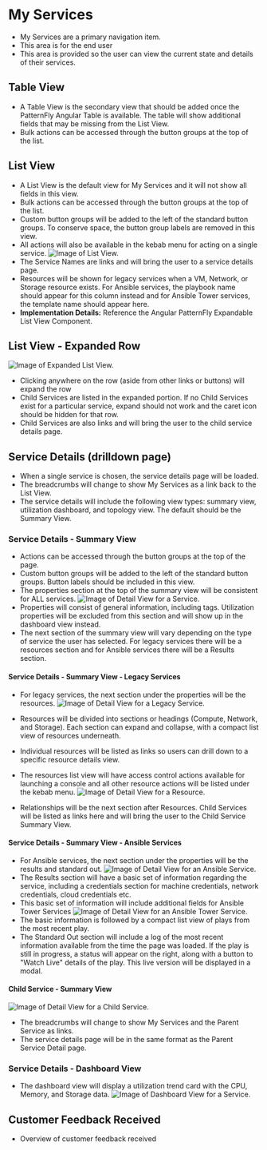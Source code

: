 # My Services
* My Services are a primary navigation item.
* This area is for the end user
* This area is provided so the user can view the current state and details of their services.

## Table View
* A Table View is the secondary view that should be added once the PatternFly Angular Table is available. The table will show additional fields that may be missing from the List View.
* Bulk actions can be accessed through the button groups at the top of the list.

## List View
* A List View is the default view for My Services and it will not show all fields in this view.
* Bulk actions can be accessed through the button groups at the top of the list.
* Custom button groups will be added to the left of the standard button groups. To conserve space, the button group labels are removed in this view.
* All actions will also be available in the kebab menu for acting on a single service.
![Image of List View.](img/Services-ListView.png)
* The Service Names are links and will bring the user to a service details page.
* Resources will be shown for legacy services when a VM, Network, or Storage resource exists. For Ansible services, the playbook name should appear for this column instead and for Ansible Tower services, the template name should appear here.
* **Implementation Details:** Reference the Angular PatternFly Expandable List View Component.

## List View - Expanded Row
![Image of Expanded List View.](img/Services-ExpandedListView.png)
* Clicking anywhere on the row (aside from other links or buttons) will expand the row
* Child Services are listed in the expanded portion. If no Child Services exist for a particular service, expand should not work and the caret icon should be hidden for that row.
* Child Services are also links and will bring the user to the child service details page.

## Service Details (drilldown page)
* When a single service is chosen, the service details page will be loaded.
* The breadcrumbs will change to show My Services as a link back to the List View.
* The service details will include the following view types: summary view, utilization dashboard, and topology view. The default should be the Summary View.

### Service Details - Summary View
* Actions can be accessed through the button groups at the top of the page.
* Custom button groups will be added to the left of the standard button groups. Button labels should be included in this view.
* The properties section at the top of the summary view will be consistent for ALL services.
![Image of Detail View for a Service.](img/Services-GenericDetailView.png)
* Properties will consist of general information, including tags. Utilization properties will be excluded from this section and will show up in the dashboard view instead.
* The next section of the summary view will vary depending on the type of service the user has selected. For legacy services there will be a resources section and for Ansible services there will be a Results section.

#### Service Details - Summary View - Legacy Services
* For legacy services, the next section under the properties will be the resources.
![Image of Detail View for a Legacy Service.](img/Services-LegacyDetailView.png)
* Resources will be divided into sections or headings (Compute, Network, and Storage). Each section can expand and collapse, with a compact list view of resources underneath.

* Individual resources will be listed as links so users can drill down to a specific resource details view.
* The resources list view will have access control actions available for launching a console and all other resource actions will be listed under the kebab menu.
![Image of Detail View for a Resource.](img/Services-ResourceDetails.png)
* Relationships will be the next section after Resources. Child Services will be listed as links here and will bring the user to the Child Service Summary View.

#### Service Details - Summary View - Ansible Services
* For Ansible services, the next section under the properties will be the results and standard out.
![Image of Detail View for an Ansible Service.](img/Services-AnsibleDetailView.png)
* The Results section will have a basic set of information regarding the service, including a credentials section for machine credentials, network credentials, cloud credentials etc.
* This basic set of information will include additional fields for Ansible Tower Services
![Image of Detail View for an Ansible Tower Service.](img/Services-AnsibleTowerDetailView.png)
* The basic information is followed by a compact list view of plays from the most recent play.
* The Standard Out section will include a log of the most recent information available from the time the page was loaded. If the play is still in progress, a status will appear on the right, along with a button to "Watch Live" details of the play. This live version will be displayed in a modal.

#### Child Service - Summary View
![Image of Detail View for a Child Service.](img/Services-ChildDetailView.png)
* The breadcrumbs will change to show My Services and the Parent Service as links.
* The service details page will be in the same format as the Parent Service Detail page.

### Service Details - Dashboard View
* The dashboard view will display a utilization trend card with the CPU, Memory, and Storage data.
![Image of Dashboard View for a Service.](img/Services-DashboardDetailView.png)

## Customer Feedback Received
  - Overview of customer feedback received
